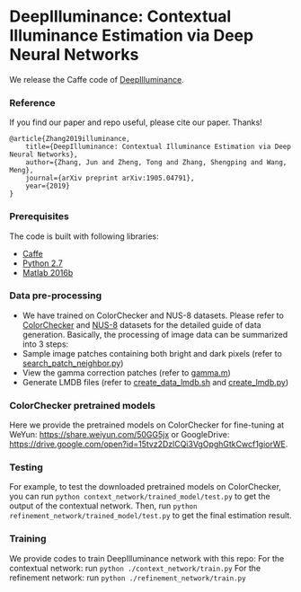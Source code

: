 ﻿# DeepIlluminance: Contextual Illuminance Estimation via Deep Neural Networks

We release the Caffe code of [DeepIlluminance](https://arxiv.org/abs/1905.04791).


### Reference

If you find our paper and repo useful, please cite our paper. Thanks!

```
@article{Zhang2019illuminance,
    title={DeepIlluminance: Contextual Illuminance Estimation via Deep Neural Networks},
    author={Zhang, Jun and Zheng, Tong and Zhang, Shengping and Wang, Meng},
    journal={arXiv preprint arXiv:1905.04791},
    year={2019}
}  
```

### Prerequisites

The code is built with following libraries:

- [Caffe](https://caffe.berkeleyvision.org/)
- [Python 2.7](https://www.anaconda.com/distribution/)
- [Matlab 2016b](https://www.mathworks.com/products/matlab.html)

### Data pre-processing

- We have trained on ColorChecker and NUS-8 datasets. Please refer to [ColorChecker](https://www2.cs.sfu.ca/~colour/data/shi_gehler/) and [NUS-8](http://cvil.eecs.yorku.ca/projects/public_html/illuminant/illuminant.html) datasets for the detailed guide of data generation.
Basically, the processing of image data can be summarized into 3 steps:
- Sample image patches containing both bright and dark pixels (refer to [search_patch_neighbor.py](./search_patch_neighbor.py)) 
- View the gamma correction patches (refer to [gamma.m](./gamma.m))
- Generate LMDB files (refer to [create_data_lmdb.sh](./create_data_lmdb.sh) and [create_lmdb.py](./create_lmdb.py))


### ColorChecker pretrained models

Here we provide the pretrained models on ColorChecker for fine-tuning at WeYun: https://share.weiyun.com/50GG5jx or GoogleDrive: https://drive.google.com/open?id=15tvz2DzlCQi3VgOpghGtkCwcf1giorWE.



### Testing 

For example, to test the downloaded pretrained models on ColorChecker, you can run `python context_network/trained_model/test.py` to get the output of the contextual network. Then, run `python refinement_network/trained_model/test.py` to get the final estimation result.


### Training 

We provide codes to train DeepIlluminance network with this repo:
  For the contextual network: run `python ./context_network/train.py`
  For the refinement network: run `python ./refinement_network/train.py`
